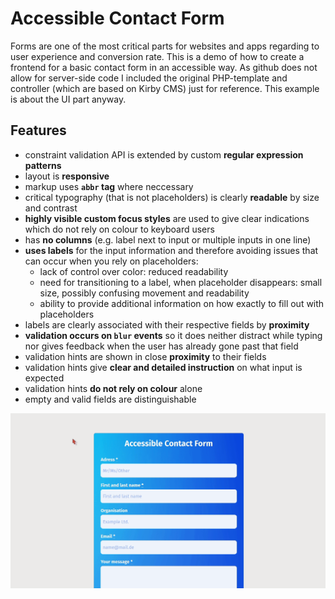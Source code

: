 # Accessible Contact Form

Forms are one of the most critical parts for websites and apps regarding to user experience and conversion rate. This is a demo of how to create a frontend for a basic contact form in an accessible way.
As github does not allow for server-side code I included the original PHP-template and controller (which are based on Kirby CMS) just for reference. This example is about the UI part anyway.

## Features
- constraint validation API is extended by custom **regular expression patterns**
- layout is **responsive**
- markup uses **`abbr` tag** where neccessary
- critical typography (that is not placeholders) is clearly **readable** by size and contrast
- **highly visible custom focus styles** are used to give clear indications which do not rely on colour to keyboard users
- has **no columns** (e.g. label next to input or multiple inputs in one line)
- **uses labels** for the input information and therefore avoiding issues that can occur when you rely on placeholders:
  - lack of control over color: reduced readability
  - need for transitioning to a label, when placeholder disappears: small size,  possibly confusing movement and readability
  - ability to provide additional information on how exactly to fill out with placeholders
- labels are clearly associated with their respective fields by **proximity**
- **validation occurs on `blur` events** so it does neither distract while typing nor gives feedback when the user has already gone past that field
- validation hints are shown in close **proximity** to their fields
-  validation hints give **clear and detailed instruction** on what input is expected
- validation hints **do not rely on colour** alone
- empty and valid fields are distinguishable


![Screenshot](./README-accessible-contact-form.gif)
